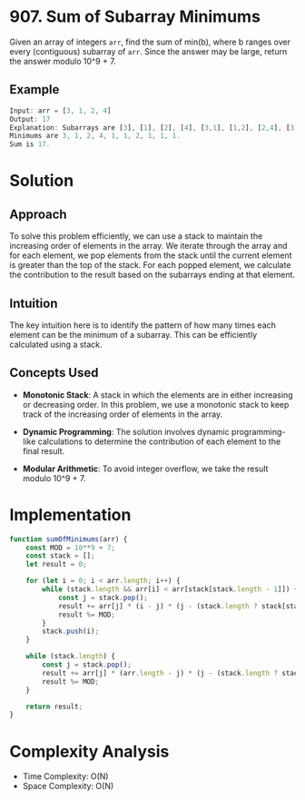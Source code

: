 

# 907. Sum of Subarray Minimums

Given an array of integers `arr`, find the sum of min(b), where b ranges over every (contiguous) subarray of `arr`. Since the answer may be large, return the answer modulo 10^9 + 7.

## Example

```javascript
Input: arr = [3, 1, 2, 4]
Output: 17
Explanation: Subarrays are [3], [1], [2], [4], [3,1], [1,2], [2,4], [3,1,2], [1,2,4], [3,1,2,4].
Minimums are 3, 1, 2, 4, 1, 1, 2, 1, 1, 1.
Sum is 17.
```

# Solution

## Approach

To solve this problem efficiently, we can use a stack to maintain the increasing order of elements in the array. We iterate through the array and for each element, we pop elements from the stack until the current element is greater than the top of the stack. For each popped element, we calculate the contribution to the result based on the subarrays ending at that element.

## Intuition

The key intuition here is to identify the pattern of how many times each element can be the minimum of a subarray. This can be efficiently calculated using a stack.

## Concepts Used

- **Monotonic Stack**: A stack in which the elements are in either increasing or decreasing order. In this problem, we use a monotonic stack to keep track of the increasing order of elements in the array.

- **Dynamic Programming**: The solution involves dynamic programming-like calculations to determine the contribution of each element to the final result.

- **Modular Arithmetic**: To avoid integer overflow, we take the result modulo 10^9 + 7.

# Implementation

```javascript
function sumOfMinimums(arr) {
    const MOD = 10**9 + 7;
    const stack = [];
    let result = 0;

    for (let i = 0; i < arr.length; i++) {
        while (stack.length && arr[i] < arr[stack[stack.length - 1]]) {
            const j = stack.pop();
            result += arr[j] * (i - j) * (j - (stack.length ? stack[stack.length - 1] : -1));
            result %= MOD;
        }
        stack.push(i);
    }

    while (stack.length) {
        const j = stack.pop();
        result += arr[j] * (arr.length - j) * (j - (stack.length ? stack[stack.length - 1] : -1));
        result %= MOD;
    }

    return result;
}
```

# Complexity Analysis

- Time Complexity: O(N)
- Space Complexity: O(N)


